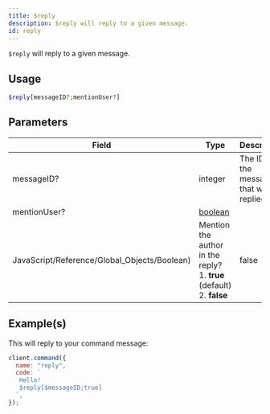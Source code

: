 ```yaml
---
title: $reply
description: $reply will reply to a given message.
id: reply
---
```


`$reply` will reply to a given message.

## Usage

```php
$reply[messageID?;mentionUser?]
```

## Parameters

| Field                                        | Type                                                                                                | Description                                    | Required |
| -------------------------------------------- | --------------------------------------------------------------------------------------------------- | ---------------------------------------------- | :------: |
| messageID?                                   | integer                                                                                             | The ID of the message that will be replied to. |  false   |
| mentionUser?                                 | [boolean](https://developer.mozilla.org/en-US/docs/Web/JavaScript/Reference/Global_Objects/Boolean) |
| JavaScript/Reference/Global_Objects/Boolean) | Mention the author in the reply? <br /> 1. **true** (default) <br /> 2. **false**                   | false                                          |

## Example(s)

This will reply to your command message:

```javascript
client.command({
  name: "reply",
  code: `
   Hello!
   $reply[$messageID;true]
  `,
});
```
